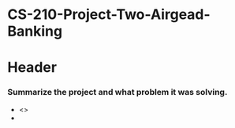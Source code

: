 # CS-210-Project-Two-Airgead-Banking

# Header
### Summarize the project and what problem it was solving.
  * <<bullet>>
  * 
